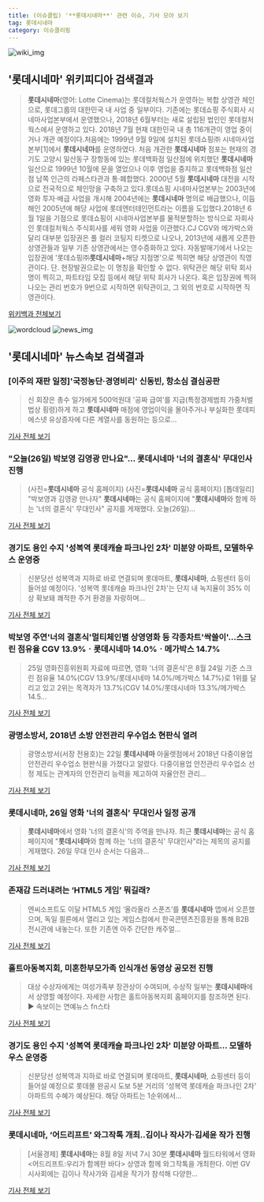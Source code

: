 ```yaml
---
title: (이슈클립) '**롯데시네마**' 관련 이슈, 기사 모아 보기
tag: 롯데시네마
category: 이슈클리핑
---
```

![wiki_img](https://user-images.githubusercontent.com/42597476/44503234-41136a80-a6d0-11e8-9071-6fc6418eafe4.png)
## **'**롯데시네마**'** 위키피디아 검색결과
>**롯데시네마**(영어: Lotte Cinema)는 롯데컬처웍스가 운영하는 복합 상영관 체인으로, 롯데그룹의 대한민국 내 사업 중 일부이다. 기존에는 롯데쇼핑 주식회사 시네마사업본부에서 운영했으나, 2018년 6월부터는 새로 설립된 법인인 롯데컬처웍스에서 운영하고 있다. 2018년 7월 현재 대한민국 내 총 116개관이 영업 중이거나 개관 예정이다.처음에는 1999년 9월 9일에 설치된 롯데쇼핑㈜ 시네마사업본부[1]에서 **롯데시네마**를 운영하였다. 처음 개관한 **롯데시네마** 점포는 현재의 경기도 고양시 일산동구 장항동에 있는 롯데백화점 일산점에 위치했던 **롯데시네마** 일산으로 1999년 10월에 문을 열었으나 이후 영업을 중지하고 롯데백화점 일산점 남쪽 인근의 라페스타관과 통·폐합했다. 2000년 5월 **롯데시네마** 대전을 시작으로 전국적으로 체인망을 구축하고 있다.롯데쇼핑 시네마사업본부는 2003년에 영화 투자·배급 사업을 개시해 2004년에는 **롯데시네마** 명의로 배급했으나, 이듬해인 2005년에 해당 사업에 롯데엔터테인먼트라는 이름을 도입했다.2018년 6월 1일을 기점으로 롯데쇼핑이 시네마사업본부를 물적분할하는 방식으로 자회사인 롯데컬처웍스 주식회사를 세워 영화 사업을 이관했다.CJ CGV와 메가박스와 달리 대부분 입장권은 풀 컬러 코팅지 티켓으로 나오나, 2013년에 새롭게 오픈한 상영관들과 일부 기존 상영관에서는 영수증화하고 있다. 자동발매기에서 나오는 입장권에 '롯데쇼핑㈜**롯데시네마**+해당 지점명'으로 찍히면 해당 상영관이 직영관이다. 단. 현장발권으로는 이 명칭을 확인할 수 없다. 위탁관은 해당 위탁 회사명이 찍히고, 파트타임 모집 등에서 해당 위탁 회사가 나온다. 혹은 입장권에 찍혀 나오는 관리 번호가 9번으로 시작하면 위탁관이고, 그 외의 번호로 시작하면 직영관이다.

<a href="https://ko.wikipedia.org/wiki/롯데시네마" target="_blank">위키백과 전체보기</a>

![wordcloud](https://s3.ap-northeast-2.amazonaws.com/lyrics101-wordcloud/2018-08-26-1535242206.png)
![news_img](https://user-images.githubusercontent.com/42597476/44507050-1206f400-a6e4-11e8-8d98-7ffbfebb353f.png)
## **'**롯데시네마**'** 뉴스속보 검색결과
### [이주의 재판 일정]'국정농단·경영비리' 신동빈, 항소심 결심공판

>신 회장은 총수 일가에게 500억원대 '공짜 급여'를 지급(특정경제범죄 가중처벌법상 횡령)하게 하고 **롯데시네마** 매점에 영업이익을 몰아주거나 부실화한 롯데피에스넷 유상증자에 다른 계열사를 동원하는 등으로...

<a href="http://www.fnnews.com/news/201808260242005376" target="_blank">기사 전체 보기</a>

### "오늘(26일) 박보영 김영광 만나요"… **롯데시네마** '너의 결혼식' 무대인사 진행

>(사진=**롯데시네마** 공식 홈페이지) (사진=**롯데시네마** 공식 홈페이지) [톱데일리] "박보영과 김영광 만나자" **롯데시네마**는 공식 홈페이지에 "**롯데시네마**와 함께 하는 '너의 결혼식' 무대인사" 공지를 게재했다. 오늘(26일)...

<a href="http://www.topdaily.kr/news/articleView.html?idxno=54956" target="_blank">기사 전체 보기</a>

### 경기도 용인 수지 '성복역 롯데캐슬 파크나인 2차' 미분양 아파트, 모델하우스 운영중

>신분당선 성복역과 지하로 바로 연결되며 롯데마트, **롯데시네마**, 쇼핑센터 등이 들어설 예정이다. '성복역 롯데캐슬 파크나인 2차'는 단지 내 녹지율이 35% 이상 확보돼 쾌적한 주거 환경을 자랑하며...

<a href="http://www.iusm.co.kr/news/articleView.html?idxno=812977" target="_blank">기사 전체 보기</a>

### 박보영 주연'너의 결혼식'멀티체인별 상영영화 등 각종차트'싹쓸이'…스크린 점유율 CGV 13.9%ㆍ**롯데시네마** 14.0%ㆍ메가박스 14.7%

>25일 영화진흥위원회 자료에 따르면, 영화 '너의 결혼식'은 8월 24일 기준 스크린 점유율 14.0%(CGV 13.9%/롯데시네마 14.0%/메가박스 14.7%)로 1위를 달리고 있고 2위는 목격자가 13.7%(CGV 14.0%/롯데시네마 13.3%/메가박스 14.5...

<a href="http://leaders.asiae.co.kr/news/articleView.html?idxno=72956" target="_blank">기사 전체 보기</a>

### 광명소방서, 2018년 소방 안전관리 우수업소 현판식 열려

>광명소방서(서장 전용호)는 22일 **롯데시네마** 아울렛점에서 2018년 다중이용업 안전관리 우수업소 현판식을 가졌다고 알렸다. 다중이용업 안전관리 우수업소 선정 제도는 관계자의 안전관리 능력을 제고하여 자율안전 관리...

<a href="http://www.joongdo.co.kr/main/view.php?key=20180825010009968" target="_blank">기사 전체 보기</a>

### **롯데시네마**, 26일 영화 '너의 결혼식' 무대인사 일정 공개

>**롯데시네마**에서 영화 '너의 결혼식'의 주역을 만나자.   최근 **롯데시네마**는 공식 홈페이지에 "**롯데시네마**와 함께 하는 '너의 결혼식' 무대인사"라는 제목의 공지를 게재했다.     26일 무대 인사 순서는 다음과...

<a href="http://www.topstarnews.net/news/articleView.html?idxno=470687" target="_blank">기사 전체 보기</a>

### 존재감 드러내려는 ‘HTML5 게임’ 뭐길래?

>엔씨소프트도 이달 HTML5 게임 ‘올라올라 스푼즈’를 **롯데시네마** 앱에서 오픈했으며, 독일 쾰른에서 열리고 있는 게임스컴에서 한국콘텐츠진흥원을 통해 B2B 전시관에 내놓는다. 또한 기존엔 아주 간단한 캐주얼...

<a href="http://www.econovill.com/news/articleView.html?idxno=344409" target="_blank">기사 전체 보기</a>

### 홀트아동복지회, 미혼한부모가족 인식개선 동영상 공모전 진행

>대상 수상자에게는 여성가족부 장관상이 수여되며, 수상작 일부는 **롯데시네마**에서 상영할 예정이다. 자세한 사항은 홀트아동복지회 홈페이지를 참조하면 된다. ▶ 속보이는 연예뉴스 fn스타

<a href="http://www.fnnews.com/news/201808251513289572" target="_blank">기사 전체 보기</a>

### 경기도 용인 수지 '성복역 롯데캐슬 파크나인 2차' 미분양 아파트… 모델하우스 운영중

>신분당선 성복역과 지하로 바로 연결되며 롯데마트, **롯데시네마**, 쇼핑센터 등이 들어설 예정으로 롯데몰 완공시 도보 5분 거리의 '성복역 롯데캐슬 파크나인 2차' 아파트의 수혜가 예상된다. 해당 아파트는 1순위에서...

<a href="http://www.ujeil.com/news/articleView.html?idxno=209698" target="_blank">기사 전체 보기</a>

### **롯데시네마**, ‘어드리프트’ 와그작톡 개최..김이나 작사가·김세윤 작가 진행

>[서울경제] **롯데시네마**는 8월 8일 저녁 7시 30분 **롯데시네마** 월드타워에서 영화 <어드리프트:우리가 함께한 바다> 상영과 함께 와그작톡을 개최한다. 이번 GV시사회에는 김이나 작사가와 김세윤 작가가 참석해 다양한...

<a href="http://www.sedaily.com/NewsView/1S3HGMBTR4" target="_blank">기사 전체 보기</a>


